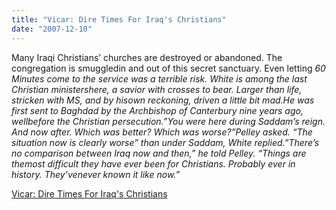 ```yaml
---
title: "Vicar: Dire Times For Iraq's Christians"
date: "2007-12-10"
---
```


Many Iraqi Christians’ churches are destroyed or abandoned. The congregation is smuggledin and out of this secret sanctuary. Even letting _60 Minutes come to the service was a terrible risk. White is among the last Christian ministershere, a savior with crosses to bear. Larger than life, stricken with MS, and by hisown reckoning, driven a little bit mad.He was first sent to Baghdad by the Archbishop of Canterbury nine years ago, wellbefore the Christian persecution.”You were here during Saddam’s reign. And now after. Which was better? Which was worse?”Pelley asked. “The situation now is clearly worse” than under Saddam, White replied.”There’s no comparison between Iraq now and then,” he told Pelley. “Things are themost difficult they have ever been for Christians. Probably ever in history. They’venever known it like now.”_  

  
[Vicar: Dire Times For Iraq's Christians](http://www.cbsnews.com/stories/2007/11/29/60minutes/main3553612.shtml)

